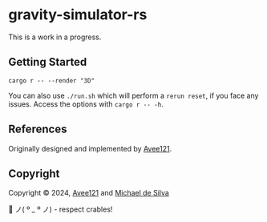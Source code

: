 # gravity-simulator-rs

This is a work in a progress.

## Getting Started

```
cargo r -- --render "3D"
```

You can also use `./run.sh` which will perform a `rerun reset`, if you face any issues. Access the options with `cargo r -- -h`.

## References

Originally designed and implemented by [Avee121](https://github.com/Avee121).

## Copyright

Copyright © 2024, [Avee121](https://github.com/Avee121) and [Michael de Silva](mailto:michael@cyberdynea.io)

🦀 ノ( º \_ º ノ) - respect crables!
